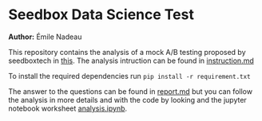 # Seedbox Data Science Test

__Author:__ Émile Nadeau

This repository contains the analysis of a mock A/B testing proposed by
seedboxtech in [this](https://github.com/seedboxtech/datasciencetest). The
analysis intruction can be found in [instruction.md](instruction.md)

To install the required dependencies run
`pip install -r requirement.txt`

The answer to the questions can be found in [report.md](reports.md) but you can
follow the analysis in more details and with the code by looking and the jupyter
notebook worksheet [analysis.ipynb](analysis.ipynb).
